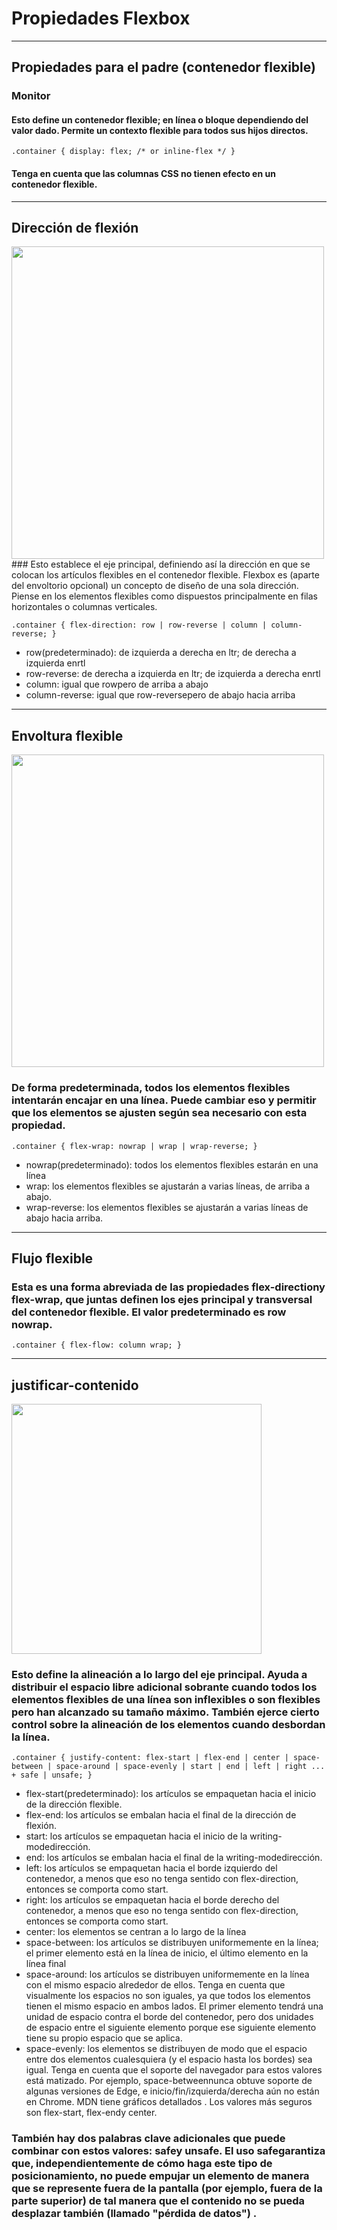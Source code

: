 # Propiedades Flexbox
***
## Propiedades para el padre (contenedor flexible)
### **Monitor**
 #### Esto define un contenedor flexible; en línea o bloque dependiendo del valor dado. Permite un contexto flexible para todos sus hijos directos.
`.container {
display: flex; /* or inline-flex */ }`
#### Tenga en cuenta que las columnas CSS no tienen efecto en un contenedor flexible.
---
## Dirección de flexión
<img src="https://css-tricks.com/wp-content/uploads/2018/10/flex-direction.svg" width=500>
### Esto establece el eje principal, definiendo así la dirección en que se colocan los artículos flexibles en el contenedor flexible. Flexbox es (aparte del envoltorio opcional) un concepto de diseño de una sola dirección. Piense en los elementos flexibles como dispuestos principalmente en filas horizontales o columnas verticales.

`.container {
  flex-direction: row | row-reverse | column | column-reverse;
}`

* row(predeterminado): de izquierda a derecha en ltr; de derecha a izquierda enrtl
* row-reverse: de derecha a izquierda en ltr; de izquierda a derecha enrtl
* column: igual que rowpero de arriba a abajo
* column-reverse: igual que row-reversepero de abajo hacia arriba
---
## Envoltura flexible
<img src="https://css-tricks.com/wp-content/uploads/2018/10/flex-wrap.svg" width="500">

### De forma predeterminada, todos los elementos flexibles intentarán encajar en una línea. Puede cambiar eso y permitir que los elementos se ajusten según sea necesario con esta propiedad.
`.container {
  flex-wrap: nowrap | wrap | wrap-reverse;
}`

* nowrap(predeterminado): todos los elementos flexibles estarán en una línea
* wrap: los elementos flexibles se ajustarán a varias líneas, de arriba a abajo.
* wrap-reverse: los elementos flexibles se ajustarán a varias líneas de abajo hacia arriba.
---
## Flujo flexible
### Esta es una forma abreviada de las propiedades flex-directiony flex-wrap, que juntas definen los ejes principal y transversal del contenedor flexible. El valor predeterminado es row nowrap.
`.container {
  flex-flow: column wrap;
}`

---
## justificar-contenido
<img src="https://css-tricks.com/wp-content/uploads/2018/10/justify-content.svg" width="400"> 

### Esto define la alineación a lo largo del eje principal. Ayuda a distribuir el espacio libre adicional sobrante cuando todos los elementos flexibles de una línea son inflexibles o son flexibles pero han alcanzado su tamaño máximo. También ejerce cierto control sobre la alineación de los elementos cuando desbordan la línea.
`.container {
  justify-content: flex-start | flex-end | center | space-between | space-around | space-evenly | start | end | left | right ... + safe | unsafe;
}`

* flex-start(predeterminado): los artículos se empaquetan hacia el inicio de la dirección flexible.
* flex-end: los artículos se embalan hacia el final de la dirección de flexión.
* start: los artículos se empaquetan hacia el inicio de la writing-modedirección.
* end: los artículos se embalan hacia el final de la writing-modedirección.
* left: los artículos se empaquetan hacia el borde izquierdo del contenedor, a menos que eso no tenga sentido con flex-direction, entonces se comporta como start.
* right: los artículos se empaquetan hacia el borde derecho del contenedor, a menos que eso no tenga sentido con flex-direction, entonces se comporta como start.
* center: los elementos se centran a lo largo de la línea
* space-between: los artículos se distribuyen uniformemente en la línea; el primer elemento está en la línea de inicio, el último elemento en la línea final
* space-around: los artículos se distribuyen uniformemente en la línea con el mismo espacio alrededor de ellos. Tenga en cuenta que visualmente los espacios no son iguales, ya que todos los elementos tienen el mismo espacio en ambos lados. El primer elemento tendrá una unidad de espacio contra el borde del contenedor, pero dos unidades de espacio entre el siguiente elemento porque ese siguiente elemento tiene su propio espacio que se aplica.
* space-evenly: los elementos se distribuyen de modo que el espacio entre dos elementos cualesquiera (y el espacio hasta los bordes) sea igual.
Tenga en cuenta que el soporte del navegador para estos valores está matizado. Por ejemplo, space-betweennunca obtuve soporte de algunas versiones de Edge, e inicio/fin/izquierda/derecha aún no están en Chrome. MDN tiene gráficos detallados . Los valores más seguros son flex-start, flex-endy center.

### También hay dos palabras clave adicionales que puede combinar con estos valores: safey unsafe. El uso safegarantiza que, independientemente de cómo haga este tipo de posicionamiento, no puede empujar un elemento de manera que se represente fuera de la pantalla (por ejemplo, fuera de la parte superior) de tal manera que el contenido no se pueda desplazar también (llamado "pérdida de datos") .

